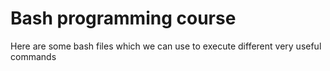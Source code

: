 # Bash programming course

Here are some bash files which we can use to execute different very useful commands



